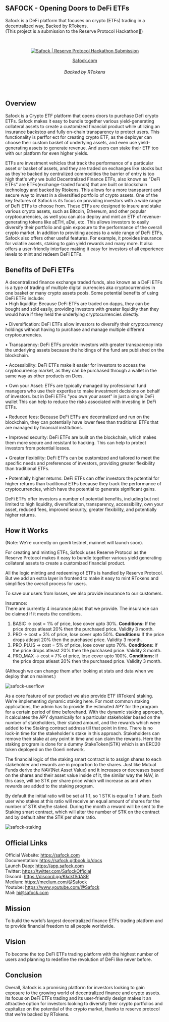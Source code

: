 ## SAFOCK - Opening Doors to DeFi ETFs

Safock is a DeFi platform that focuses on crypto (ETFs) trading in a decentralized way, Backed by RTokens.<br>
(This project is a submission to the Reserve Protocol Hackathon💎)

<br>
<p style="text-align: center" align="center">
<a href="https://ibb.co/DVKcwfD"><img src="https://i.ibb.co/h78Q2FR/Green-Black-White-Circuit-Board-Social-Feed-Static-Ad.png" alt="Safock | Reserve Protocol Hackathon Submission" border="0" /></a>
<div align="center"></p>
<div align="center">
  <a href="https://safock.com">Safock.com</a>
  <h6>Backed by RTokens</h6>
</div>
</div> 
<br>

## Overview

Safock is a Crypto ETF platform that opens doors to purchase Defi crypto ETFs. Safock makes it easy to bundle together various yield-generating collateral assets to create a customized financial product while utilizing an insurance backstop and fully on-chain transparency to protect users. This functionality is perffor ect for creating crypto ETF, as the deployer can choose their custom basket of underlying assets, and even use yield-generating assets to generate revenue. And users can stake their ETF too with our platform for even higher yields.

ETFs are investment vehicles that track the performance of a particular asset or basket of assets, and they are traded on exchanges like stocks but as they're backed by centralized commodities the barrier of entry is too high that's why we build Decentralized Finance ETFs, also known as "DeFi ETFs" are ETFs(exchange-traded funds) that are built on blockchain technology and backed by Rtokens. This allows for a more transparent and secure way to invest in a diversified portfolio of crypto assets. One of the key features of Safock is its focus on providing investors with a wide range of DeFi ETFs to choose from. These ETFs are designed to insure and stake various crypto assets, such as Bitcoin, Ethereum, and other popular cryptocurrencies, as well you can also deploy and mint an ETF of revenue-generating tokens like aETH, aDai, etc. This allows investors to easily diversify their portfolio and gain exposure to the performance of the overall crypto market. In addition to providing access to a wide range of DeFi ETFs, Safock also offers other useful features. For example, it provides insurance for volatile assets, staking to gain yield rewards and many more. It also offers a user-friendly interface making it easy for investors of all experience levels to mint and redeem DeFi ETFs.

## Benefits of DeFi ETFs

A decentralized finance exchange traded funds, also known as a DeFi ETFs is a type of trading of multiple digital currencies aka cryptocurrencies in one basket or many crypto assets pools. Some potential benefits of using DeFi ETFs include:<br>
• High liquidity: Because DeFi ETFs are traded on dapps, they can be bought and sold easily, providing investors with greater liquidity than they would have if they held the underlying cryptocurrencies directly.<br>

• Diversification: DeFi ETFs allow investors to diversify their cryptocurrency holdings without having to purchase and manage multiple different cryptocurrencies.<br>

• Transparency: DeFi ETFs provide investors with greater transparency into the underlying assets because the holdings of the fund are published on the blockchain.<br>

• Accessibility: DeFi ETFs make it easier for investors to access the cryptocurrency market, as they can be purchased through a wallet in the same way as other products on Dexs.<br>

• Own your Asset: ETFs are typically managed by professional fund managers who use their expertise to make investment decisions on behalf of investors. but in DeFi ETFs "you own your asset" in just a single DeFi wallet This can help to reduce the risks associated with investing in DeFi ETFs.<br>

• Reduced fees: Because DeFi ETFs are decentralized and run on the blockchain, they can potentially have lower fees than traditional ETFs that are managed by financial institutions.<br>

• Improved security: DeFi ETFs are built on the blockchain, which makes them more secure and resistant to hacking. This can help to protect investors from potential losses.<br>

• Greater flexibility: DeFi ETFs can be customized and tailored to meet the specific needs and preferences of investors, providing greater flexibility than traditional ETFs.<br>

• Potentially higher returns: DeFi ETFs can offer investors the potential for higher returns than traditional ETFs because they track the performance of cryptocurrencies, which have the potential to generate significant gains.<br>

DeFi ETFs offer investors a number of potential benefits, including but not limited to high liquidity, diversification, transparency, accessibility, own your asset, reduced fees, improved security, greater flexibility, and potentially higher returns.

## How it Works

(Note: We're currently on goerli testnet, mainnet will launch soon).

For creating and minting ETFs, Safock uses Reserve Protocol as the Reserve Protocol makes it easy to bundle together various yield generating collateral assets to create a customized financial product.

All the logic minting and redeeming of ETFs is handled by Reserve Protocol. But we add an extra layer in frontend to make it easy to mint RTokens and simplifies the overall process for users.

To save our users from losses, we also provide insurance to our customers.

Insurance:<br>
There are currently 4 insurance plans that we provide. The insurance can be claimed if it meets the conditions.

1. BASIC -> cost = 1% of price, lose cover upto 30%. **Conditions:** If the price drops atleast 20% then the purchased price. Validity 3 month.
1. PRO -> cost = 3% of price, lose cover upto 50%. **Conditions:** If the price drops atleast 20% then the purchased price. Validity 3 month.
1. PRO_PLUS -> cost = 5% of price, lose cover upto 70%. **Conditions:** If the price drops atleast 20% then the purchased price. Validity 3 month.
1. PRO_MAX -> cost = 7% of price, lose cover upto 100%. **Conditions:** If the price drops atleast 20% then the purchased price. Validity 3 month.

(Although we can change them after looking at stats and data when we deploy that on mainnet.)

<img src="backend/docs/safock-userflow.png" alt="safock-userflow" border="0" /><br>

As a core feature of our product we also provide ETF (RToken) staking. We're implementing dynamic staking here. For most common staking applications, the admin has to provide the estimated APY for the program for a certain period of time beforehand. With the dynamic staking approach, it calculates the APY dynamically for a particular stakeholder based on the number of stakeholders, their staked amount, and the rewards which were added to the Staking contract address till that point in time. There is no lock-in time for the stakeholder's stake in this approach. Stakeholders can remove their stake at any point in time and can claim the rewards. Here the staking program is done for a dummy StakeToken(STK) which is an ERC20 token deployed on the Goerli network.<br>

The financial logic of the staking smart contract is to assign shares to each stakeholder and rewards are in proportion to the shares. Just like Mutual Funds derive the NAV(Net Asset Value) and it increases or decreases based on the shares and their asset value inside of it, the similar way the NAV, in this case, will be STK per share price which will increase as and when rewards are added to the staking program.<br>

By default the initial ratio will be set at 1:1, so 1 STK is equal to 1 share. Each user who stakes at this ratio will receive an equal amount of shares for the number of STK she/he staked. During the month a reward will be sent to the Staking smart contract, which will alter the number of STK on the contract and by default alter the STK per share ratio.<br>

<img src="backend/docs/safock-staking.png" alt="safock-staking" border="0" /><br>

## Official Links

Official Website: https://safock.com<br>
Documentation: https://safock.gitbook.io/docs<br>
Launch Dapp: https://app.safock.com<br>
Twitter: https://twitter.com/SafockOfficial<br>
Discord: https://discord.gg/KkckfSdA8R<br>
Medium: https://medium.com/@Safock<br>
Youtube: https://www.youtube.com/@Safock<br>
Mail: hi@safock.com <br>

## Mission

To build the world’s largest decentralized finance ETFs trading platform and to provide financial freedom to all people worldwide.

## Vision

To become the top DeFi ETFs trading platform with the highest number of users and planning to redefine the revolution of DeFi like never before.

## Conclusion

Overall, Safock is a promising platform for investors looking to gain exposure to the growing world of decentralized finance and crypto assets. Its focus on DeFi ETFs trading and its user-friendly design makes it an attractive option for investors looking to diversify their crypto portfolios and capitalize on the potential of the crypto market, thanks to reserve protocol that we're backed by RTokens.
